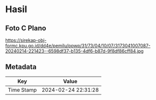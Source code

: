# Hasil

## Foto C Plano

https://sirekap-obj-formc.kpu.go.id/dd4e/pemilu/ppwp/31/73/04/10/07/3173041007087-20240214-221423--6598df37-b135-4df6-b87d-9f8df86cff84.jpg


## Metadata

| Key        | Value               |
| ---------- | ------------------- |
| Time Stamp | 2024-02-24 22:31:28 |



